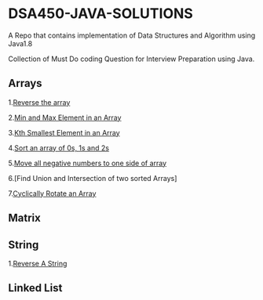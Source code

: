 # DSA450-JAVA-SOLUTIONS

A Repo that contains implementation of Data Structures and Algorithm using Java1.8

Collection of Must Do coding Question for Interview Preparation using Java.

## Arrays

1.[Reverse the array ](/src/Topic_wise_questions/Arrays/ReverseTheArray.java)

2.[Min and Max Element in an Array](/src/Topic_wise_questions/Arrays/FindMinandMaxElementinArray)

3.[Kth Smallest Element in an Array](/src/Topic_wise_questions/Arrays/KthSmallestElement.java)

4.[Sort an array of 0s, 1s and 2s](/src/Topic_wise_questions/Arrays/SortAnArrayof0and1.java)

5.[Move all negative numbers to one side of array](/src/Topic_wise_questions/Arrays/MoveNegativeNumberToOneSideInArray.java)

6.[Find Union and Intersection of two sorted Arrays]

7.[Cyclically Rotate an Array](/src/Topic_wise_questions/Arrays/CyclicRotateArrayByOne.java)


## Matrix

## String

1.[Reverse A String](/src/Topic_wise_questions/ReverseAString.java)

## Linked List
